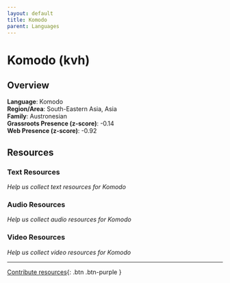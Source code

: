 ```yaml
---
layout: default
title: Komodo
parent: Languages
---
```


# Komodo (kvh)

## Overview

**Language**: Komodo  
**Region/Area**: South-Eastern Asia, Asia  
**Family**: Austronesian  
**Grassroots Presence (z-score)**: -0.14  
**Web Presence (z-score)**: -0.92  

## Resources

### Text Resources
*Help us collect text resources for Komodo*

### Audio Resources
*Help us collect audio resources for Komodo*

### Video Resources
*Help us collect video resources for Komodo*

---

[Contribute resources](https://forms.office.com/e/1SfLJx3u1r){: .btn .btn-purple }
